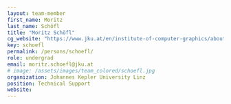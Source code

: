 ```yaml
---
layout: team-member
first_name: Moritz
last_name: Schöfl
title: "Moritz Schöfl"
cg_website: "https://www.jku.at/en/institute-of-computer-graphics/about-us/team/moritz-schoefl/" #remove to show person directly on data-vis page
key: schoefl
permalink: /persons/schoefl/
role: undergrad
email: moritz.schoefl@jku.at
# image: /assets/images/team_colored/schoefl.jpg
organization: Johannes Kepler University Linz
position: Technical Support
website: 
---
```

